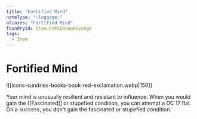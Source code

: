 ```yaml
---
title: "Fortified Mind"
noteType: ":luggage:"
aliases: "Fortified Mind"
foundryId: Item.PzPJGbkAoHGvoXgt
tags:
  - Item
---
```


# Fortified Mind
![[icons-sundries-books-book-red-exclamation.webp|150]]

Your mind is unusually resilient and resistant to influence. When you would gain the [[Fascinated]] or stupefied condition, you can attempt a DC 17 flat. On a success, you don't gain the fascinated or stupefied condition.
